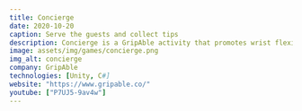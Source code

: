 ```yaml
---
title: Concierge
date: 2020-10-20
caption: Serve the guests and collect tips
description: Concierge is a GripAble activity that promotes wrist flexion/extension and grip/release for exercise and rehabilitation. You play as a hotel's concierge, aiming to serve each client's request as they come. Earn as much tips as you can before the end of the day!
image: assets/img/games/concierge.png
img_alt: concierge
company: GripAble
technologies: [Unity, C#]
website: "https://www.gripable.co/"
youtube: ["P7UJ5-9av4w"]
---
```

